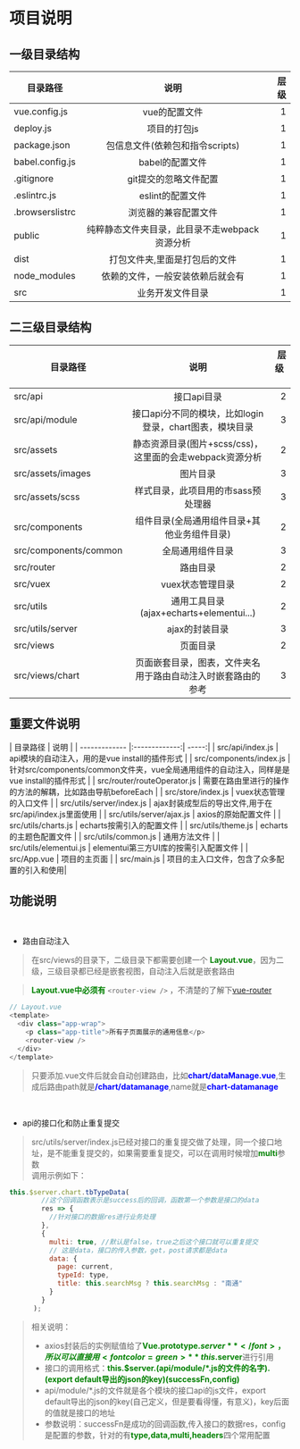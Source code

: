 # 项目说明

## 一级目录结构  

| 目录路径        | 说明           | 层级  |
| ------------- |:-------------:| -----:|
| vue.config.js      | vue的配置文件 | 1 |
| deploy.js      | 项目的打包js | 1 |
| package.json | 包信息文件(依赖包和指令scripts) | 1 |
| babel.config.js | babel的配置文件 | 1 |
| .gitignore | git提交的忽略文件配置 | 1 |
| .eslintrc.js | eslint的配置文件 | 1 |
| .browserslistrc | 浏览器的兼容配置文件 | 1 |
| public | 纯粹静态文件夹目录，此目录不走webpack资源分析 | 1 |
| dist | 打包文件夹,里面是打包后的文件 | 1 |
| node_modules | 依赖的文件，一般安装依赖后就会有 | 1 |
| src | 业务开发文件目录 | 1 |  


## 二三级目录结构
| 目录路径        | 说明           | 层级&nbsp; &nbsp;  |
| ------------- |:-------------:| -----:|
| src/api | 接口api目录 | 2 |
| src/api/module | 接口api分不同的模块，比如login登录，chart图表，模块目录 | 3 |
| src/assets | 静态资源目录(图片+scss/css)，这里面的会走webpack资源分析 | 2 |
| src/assets/images | 图片目录 | 3 |
| src/assets/scss | 样式目录，此项目用的市sass预处理器 | 3 |
| src/components | 组件目录(全局通用组件目录+其他业务组件目录) | 2 |
| src/components/common | 全局通用组件目录 | 3 |
| src/router | 路由目录 | 2 |
| src/vuex | vuex状态管理目录 | 2 |
| src/utils | 通用工具目录(ajax+echarts+elementui...) | 2 |
| src/utils/server | ajax的封装目录 | 3 |
| src/views | 页面目录 | 2 |
| src/views/chart | 页面嵌套目录，图表，文件夹名用于路由自动注入时嵌套路由的参考 | 3 |  


## 重要文件说明

| 目录路径        | 说明           |
| ------------- |:-------------:| -----:|
| src/api/index.js | api模块的自动注入，用的是vue install的插件形式 |
| src/components/index.js | 针对src/components/common文件夹，vue全局通用组件的自动注入，同样是是vue install的插件形式 |
| src/router/routeOperator.js | 需要在路由里进行的操作的方法的解耦，比如路由导航beforeEach |
| src/store/index.js | vuex状态管理的入口文件 |
| src/utils/server/index.js | ajax封装成型后的导出文件,用于在src/api/index.js里面使用 |
| src/utils/server/ajax.js | axios的原始配置文件 |
| src/utils/charts.js | echarts按需引入的配置文件 |
| src/utils/theme.js | echarts的主题色配置文件 |
| src/utils/common.js | 通用方法文件 |
| src/utils/elementui.js | elementui第三方UI库的按需引入配置文件 |
| src/App.vue | 项目的主页面 |
| src/main.js | 项目的主入口文件，包含了众多配置的引入和使用|  

## 功能说明
<br />

- 路由自动注入
> 在src/views的目录下，二级目录下都需要创建一个 <font color=green>**Layout.vue**</font>，因为二级，三级目录都已经是嵌套视图，自动注入后就是嵌套路由

> <font color=green>**Layout.vue中必须有**</font>&nbsp;```<router-view />```&nbsp;，不清楚的了解下[vue-router](https://router.vuejs.org/zh/guide/essentials/nested-routes.html)
``` js
// Layout.vue
<template>
  <div class="app-wrap">
    <p class="app-title">所有子页面展示的通用信息</p>
    <router-view />
  </div>
</template>
```

> 只要添加.vue文件后就会自动创建路由，比如<font color=blue>**chart/dataManage.vue**</font>,生成后路由path就是<font color=blue>**/chart/datamanage**</font>,name就是<font color=blue>**chart-datamanage**</font>   

<br />

- api的接口化和防止重复提交
> src/utils/server/index.js已经对接口的重复提交做了处理，同一个接口地址，是不能重复提交的，如果需要重复提交，可以在调用时候增加<font color=green>**multi**</font>参数  
> 调用示例如下：
``` js
this.$server.chart.tbTypeData(
        //这个回调函数表示是success后的回调，函数第一个参数是接口的data
        res => {
          //针对接口的数据res进行业务处理
        },
        {
          multi: true, //默认是false，true之后这个接口就可以重复提交
          // 这是data，接口的传入参数，get，post请求都是data
          data: {
            page: current,
            typeId: type,
            title: this.searchMsg ? this.searchMsg : "南通"
          }
        }
      );
```
> 相关说明：
>  - axios封装后的实例赋值给了<font color=green>**Vue.prototype.$server**</font>，所以可以直接用<font color=green>**this.$server**</font>进行引用  
>  - 接口的调用格式：<font color=green>**this.$server.(api/module/*.js的文件的名字).(export default导出的json的key)(successFn,config)**</font>  
>  - api/module/*.js的文件就是各个模块的接口api的js文件，export default导出的json的key(自己定义，但是要看得懂，有意义)，key后面的值就是接口的地址
>  - 参数说明：successFn是成功的回调函数,传入接口的数据res，config是配置的参数，针对的有<font color=green>**type,data,multi,headers**</font>四个常用配置





